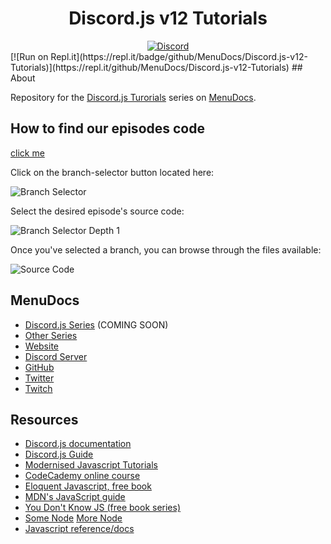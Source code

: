 <div align="center">
  <h1>Discord.js v12 Tutorials</h1>
  <a href="https://discord.gg/MgVaazZ">
    <img src="https://discordapp.com/api/guilds/416512197590777857/embed.png" alt="Discord" />
  </a>
</div>
[![Run on Repl.it](https://repl.it/badge/github/MenuDocs/Discord.js-v12-Tutorials)](https://repl.it/github/MenuDocs/Discord.js-v12-Tutorials)
## About

Repository for the [Discord.js Turorials](https://www.youtube.com/watch?v=UcLspwognk0&list=PLWnw41ah3I4ZfNLV3by7nB6JO2WcCc3Wj) series on [MenuDocs](https://www.youtube.com/channel/UCpGGFqJP9vYvzFudqnQ-6IA).

## How to find our episodes code
[click me](https://help.github.com/en/github/administering-a-repository/viewing-branches-in-your-repository)

Click on the branch-selector button located here:

![Branch Selector](https://i.imgur.com/JLfMM19.png)

Select the desired episode's source code:

![Branch Selector Depth 1](https://i.imgur.com/AHQBA2k.png)

Once you've selected a branch, you can browse through the files available:

![Source Code](https://i.imgur.com/7AaS1pE.png)


## MenuDocs
- [Discord.js Series](https://www.youtube.com/menudocs) (COMING SOON)
- [Other Series](https://www.youtube.com/menudocs/playlists)
- [Website](https://menudocs.org)
- [Discord Server](https://discord.gg/MgVaazZ)
- [GitHub](https://github.com/MenuDocs)
- [Twitter](https://twitter.com/MenuDocs)
- [Twitch](https://twitch.tv/MenuDocs)

## Resources
- [Discord.js documentation](https://discord.js.org)
- [Discord.js Guide](https://discordjs.guide)
- [Modernised Javascript Tutorials](https://www.javascript.info/)
- [CodeCademy online course](https://www.codecademy.com/learn/javascript)
- [Eloquent Javascript, free book](http://eloquentjavascript.net/)
- [MDN's JavaScript guide](https://developer.mozilla.org/en-US/docs/Web/JavaScript/Guide/Introduction)
- [You Don't Know JS (free book series)](https://github.com/getify/You-Dont-Know-JS)
- [Some Node](https://nodeschool.io/) [More Node](https://www.codeschool.com/courses/real-time-web-with-node-js)
- [Javascript reference/docs](https://developer.mozilla.org/en-US/docs/Web/JavaScript/Reference)
